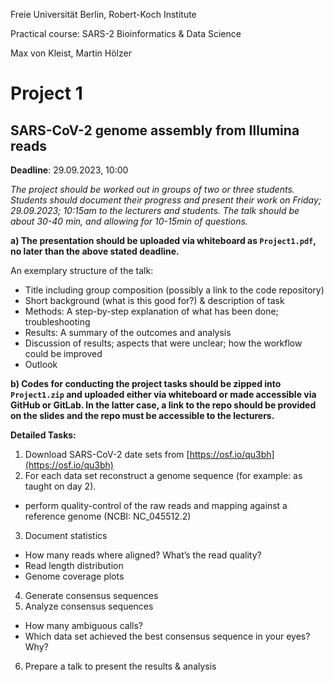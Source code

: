 Freie Universität Berlin, Robert-Koch Institute

Practical course: SARS-2 Bioinformatics & Data Science

Max von Kleist, Martin Hölzer

# Project 1

## SARS-CoV-2 genome assembly from Illumina reads

**Deadline**: 29.09.2023, 10:00

*The project should be worked out in groups of two or three students. Students should document their progress and present their work on Friday; 29.09.2023; 10:15am to the lecturers and students. The talk should be about 30-40 min, and allowing for 10-15min of questions.*

**a) The presentation should be uploaded via whiteboard as `Project1.pdf`, no later than the above stated deadline.**

An exemplary structure of the talk: 
*	Title including group composition (possibly a link to the code repository)
*	Short background (what is this good for?) & description of task
*	Methods: A step-by-step explanation of what has been done; troubleshooting
*	Results: A summary of the outcomes and analysis
*	Discussion of results; aspects that were unclear; how the workflow could be improved 
*	Outlook

**b) Codes for conducting the project tasks should be zipped into `Project1.zip` and uploaded either via whiteboard or made accessible via GitHub or GitLab. In the latter case, a link to the repo should be provided on the slides and the repo must be accessible to the lecturers.**

**Detailed Tasks:**

1) Download SARS-CoV-2 date sets from [https://osf.io/qu3bh](https://osf.io/qu3bh) 
2) For each data set reconstruct a genome sequence (for example: as taught on day 2).
  * perform quality-control of the raw reads and mapping against a reference genome (NCBI: NC_045512.2)
3) Document statistics 
  * How many reads where aligned? What’s the read quality?
  * Read length distribution
  * Genome coverage plots
4) Generate consensus sequences
5) Analyze consensus sequences
  * How many ambiguous calls?
  * Which data set achieved the best consensus sequence in your eyes? Why? 
6) Prepare a talk to present the results & analysis

